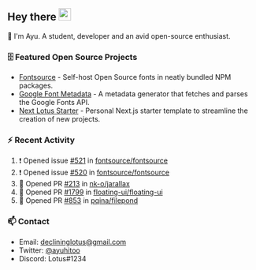 ## Hey there <img src="https://media.giphy.com/media/hvRJCLFzcasrR4ia7z/giphy.gif" width="25" height="25">

📝 I'm Ayu. A student, developer and an avid open-source enthusiast.

### 🗄 Featured Open Source Projects

- [Fontsource](https://github.com/fontsource/fontsource) - Self-host Open Source fonts in neatly bundled NPM packages.
- [Google Font Metadata](https://github.com/fontsource/google-font-metadata) - A metadata generator that fetches and parses the Google Fonts API.
- [Next Lotus Starter](https://github.com/DecliningLotus/next-lotus-starter) - Personal Next.js starter template to streamline the creation of new projects.

### ⚡ Recent Activity

<!--START_SECTION:activity-->

1. ❗️ Opened issue [#521](https://github.com/fontsource/fontsource/issues/521) in [fontsource/fontsource](https://github.com/fontsource/fontsource)
2. ❗️ Opened issue [#520](https://github.com/fontsource/fontsource/issues/520) in [fontsource/fontsource](https://github.com/fontsource/fontsource)
3. 💪 Opened PR [#213](https://github.com/nk-o/jarallax/pull/213) in [nk-o/jarallax](https://github.com/nk-o/jarallax)
4. 💪 Opened PR [#1799](https://github.com/floating-ui/floating-ui/pull/1799) in [floating-ui/floating-ui](https://github.com/floating-ui/floating-ui)
5. 💪 Opened PR [#853](https://github.com/pqina/filepond/pull/853) in [pqina/filepond](https://github.com/pqina/filepond)
<!--END_SECTION:activity-->

### 📫 Contact

- Email: declininglotus@gmail.com
- Twitter: [@ayuhitoo](https://twitter.com/ayuhitoo)
- Discord: Lotus#1234
